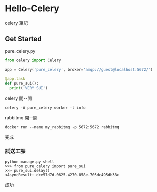 # Hello-Celery
celery 筆記

## Get Started 

pure_celery.py
```python
from celery import Celery
 
app = Celery('pure_celery', broker='amqp://guest@localhost:5672/')
 
@app.task
def pure_sui():
  print('VERY SUI')
```

celery 開--開
```
celery -A pure_celery worker -l info
```

rabbitmq 開--開
```
docker run --name my_rabbitmq -p 5672:5672 rabbitmq
```

完成

### 試送工課
```
python manage.py shell
>>> from pure_celery import pure_sui
>>> pure_sui.delay()
<AsyncResult: dce57d7d-0625-4270-858e-705dc495db38>
```
成功
